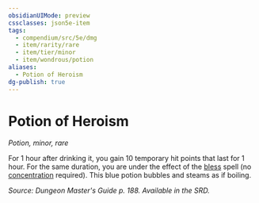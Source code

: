 ```yaml
---
obsidianUIMode: preview
cssclasses: json5e-item
tags:
  - compendium/src/5e/dmg
  - item/rarity/rare
  - item/tier/minor
  - item/wondrous/potion
aliases:
  - Potion of Heroism
dg-publish: true
---
```

# Potion of Heroism
*Potion, minor, rare*  


For 1 hour after drinking it, you gain 10 temporary hit points that last for 1 hour. For the same duration, you are under the effect of the [bless](/Admin/CLI/spells/bless.md) spell (no [concentration](/3-Mechanics/CLI/rules/conditions.md#concentration) required). This blue potion bubbles and steams as if boiling.

*Source: Dungeon Master's Guide p. 188. Available in the SRD.*